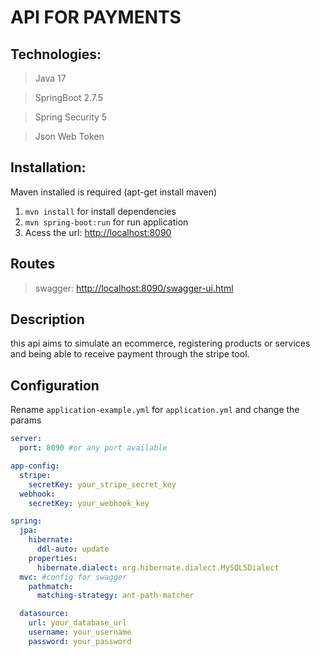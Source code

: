 # API FOR PAYMENTS

## Technologies:

> Java 17

> SpringBoot 2.7.5

> Spring Security 5

> Json Web Token

## Installation:

Maven installed is required (apt-get install maven)

1. `mvn install` for install dependencies
2. `mvn spring-boot:run` for run application
3. Acess the url: [http://localhost:8090](http://localhost:8090)

## Routes

> swagger: [http://localhost:8090/swagger-ui.html](http://localhost:8090/swagger-ui.html)

## Description

this api aims to simulate an ecommerce, registering products or services and being able to receive payment through the stripe tool.


## Configuration

Rename `application-example.yml` for `application.yml` and change the params  

~~~application-example.yml
server:
  port: 8090 #or any port available

app-config:
  stripe:
    secretKey: your_stripe_secret_key
  webhook:
    secretKey: your_webhook_key

spring:
  jpa:
    hibernate:
      ddl-auto: update
    properties:
      hibernate.dialect: org.hibernate.dialect.MySQL5Dialect
  mvc: #config for swagger
    pathmatch:
      matching-strategy: ant-path-matcher

  datasource:
    url: your_database_url
    username: your_username
    password: your_password
~~~



 
